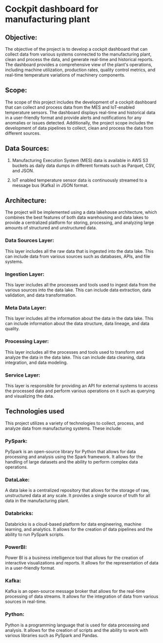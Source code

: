# Cockpit dashboard for manufacturing plant

## Objective:
The objective of the project is to develop a cockpit dashboard that can collect data from various systems connected to the manufacturing plant, clean and process the data, and generate real-time and historical reports. The dashboard provides a comprehensive view of the plant's operations, including machine utilization, production rates, quality control metrics, and real-time temperature variations of machinery components.

## Scope:
The scope of this project includes the development of a cockpit dashboard that can collect and process data from the MES and IoT-enabled temperature sensors. The dashboard displays real-time and historical data in a user-friendly format and provide alerts and notifications for any anomalies or issues detected. Additionally, the project scope includes the development of data pipelines to collect, clean and process the data from different sources.

## Data Sources:
1. Manufacturing Execution System (MES) data is available in AWS S3 buckets as daily data dumps in different formats such as Parquet, CSV, and JSON.

2. IoT enabled temperature sensor data is continuously streamed to a message bus (Kafka) in JSON format.

## Architecture:

The project will be implemented using a data lakehouse architecture, which combines the best features of both data warehousing and data lakes to provide a centralized platform for storing, processing, and analyzing large amounts of structured and unstructured data.

### Data Sources Layer:
This layer includes all the raw data that is ingested into the data lake. This can include data from various sources such as databases, APIs, and file systems.

### Ingestion Layer:
This layer includes all the processes and tools used to ingest data from the various sources into the data lake. This can include data extraction, data validation, and data transformation.

### Meta Data Layer:
This layer includes all the information about the data in the data lake. This can include information about the data structure, data lineage, and data quality.

### Processing Layer:
This layer includes all the processes and tools used to transform and analyze the data in the data lake. This can include data cleaning, data integration, and data modeling.

### Service Layer:
This layer is responsible for providing an API for external systems to access the processed data and perform various operations on it such as querying and visualizing the data.

## Technologies used

This project utilizes a variety of technologies to collect, process, and analyze data from manufacturing systems. These include:

### PySpark:
PySpark is an open-source library for Python that allows for data processing and analysis using the Spark framework. It allows for the handling of large datasets and the ability to perform complex data operations.
### DataLake:
A data lake is a centralized repository that allows for the storage of raw, unstructured data at any scale. It provides a single source of truth for all data in the manufacturing plant.
### Databricks:
Databricks is a cloud-based platform for data engineering, machine learning, and analytics. It allows for the creation of data pipelines and the ability to run PySpark scripts.
### PowerBI:
Power BI is a business intelligence tool that allows for the creation of interactive visualizations and reports. It allows for the representation of data in a user-friendly format.
### Kafka:
Kafka is an open-source message broker that allows for the real-time processing of data streams. It allows for the integration of data from various sources in real-time.
### Python:
Python is a programming language that is used for data processing and analysis. It allows for the creation of scripts and the ability to work with various libraries such as PySpark and Pandas.



